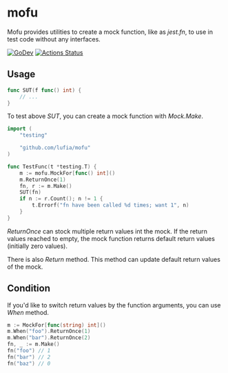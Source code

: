 # mofu

Mofu provides utilities to create a mock function, like as *jest.fn*, to use in test code without any interfaces.

[![GoDev][godev-image]][godev-url]
[![Actions Status][actions-image]][actions-url]

## Usage

```go
func SUT(f func() int) {
	// ...
}
```

To test above *SUT*, you can create a mock function with *Mock.Make*.

```go
import (
	"testing"

	"github.com/lufia/mofu"
)

func TestFunc(t *testing.T) {
	m := mofu.MockFor[func() int]()
	m.ReturnOnce(1)
	fn, r := m.Make()
	SUT(fn)
	if n := r.Count(); n != 1 {
		t.Errorf("fn have been called %d times; want 1", n)
	}
}
```

*ReturnOnce* can stock multiple return values int the mock. If the return values reached to empty, the mock function returns default return values (initially zero values).

There is also *Return* method. This method can update default return values of the mock.

## Condition

If you'd like to switch return values by the function arguments, you can use *When* method.

```go
m := MockFor[func(string) int]()
m.When("foo").ReturnOnce(1)
m.When("bar").ReturnOnce(2)
fn, _ := m.Make()
fn("foo") // 1
fn("bar") // 2
fn("baz") // 0
```

[godev-image]: https://pkg.go.dev/badge/github.com/lufia/mofu
[godev-url]: https://pkg.go.dev/github.com/lufia/mofu
[actions-image]: https://github.com/lufia/mofu/actions/workflows/test.yml/badge.svg
[actions-url]: https://github.com/lufia/mofu/actions/workflow/test.yml
